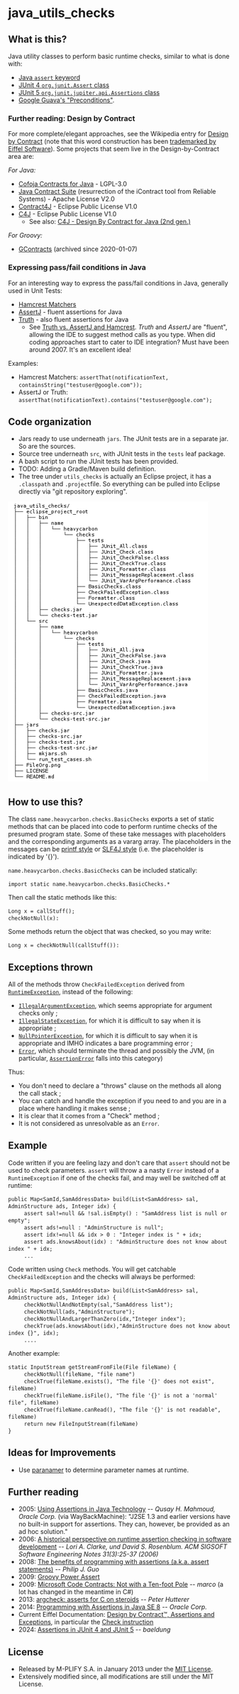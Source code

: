 # java_utils_checks

## What is this?

Java utility classes to perform basic runtime checks, similar to what is done with:

* [Java `assert` keyword](https://docs.oracle.com/javase/8/docs/technotes/guides/language/assert.html)
* [JUnit 4 `org.junit.Assert` class](https://junit.org/junit4/javadoc/latest/org/junit/Assert.html)
* [JUnit 5 `org.junit.jupiter.api.Assertions` class](https://junit.org/junit5/docs/5.0.1/api/org/junit/jupiter/api/Assertions.html)
* [Google Guava's "Preconditions"](https://guava.dev/releases/snapshot-jre/api/docs/com/google/common/base/Preconditions.html).

### Further reading: Design by Contract

For more complete/elegant approaches, see the Wikipedia entry for [Design by Contract](http://en.wikipedia.org/wiki/Design_by_contract) (note that this word construction has been [trademarked by Eiffel Software](https://en.wikipedia.org/wiki/Design_by_contract#History)). Some projects that seem live in the Design-by-Contract area are:

*For Java:*

* [Cofoja Contracts for Java]([https://code.google.com/p/cofoja/](https://github.com/nhatminhle/cofoja)) - LGPL-3.0
* [Java Contract Suite](http://sourceforge.net/projects/jcontracts/) (resurrection of the iContract tool from Reliable Systems) - Apache License V2.0
* [Contract4J](http://deanwampler.github.io/contract4j/) - Eclipse Public License V1.0
* [C4J](https://github.com/C4J-Team/C4J) - Eclipse Public License V1.0
   * See also: [C4J - Design By Contract for Java (2nd gen.)](http://c4j-team.github.io/C4J/index.html)

*For Groovy:*

* [GContracts](https://github.com/andresteingress/gcontracts/wiki) (archived since 2020-01-07)

### Expressing pass/fail conditions in Java

For an interesting way to express the pass/fail conditions in Java, generally used in Unit Tests:

* [Hamcrest Matchers](http://hamcrest.org/JavaHamcrest/)
* [AssertJ](https://joel-costigliola.github.io/assertj/) - fluent assertions for Java
* [Truth](https://truth.dev/api/latest/index.html?overview-summary.html) - also fluent assertions for Java
   * See [Truth vs. AssertJ and Hamcrest](https://truth.dev/comparison.html). _Truth_ and _AssertJ_ are "fluent", allowing the IDE to suggest method calls as you type. When did coding approaches start to cater to IDE integration? Must have been around 2007. It's an excellent idea! 

Examples:

* Hamcrest Matchers: `assertThat(notificationText, containsString("testuser@google.com"));`
* AssertJ or Truth: `assertThat(notificationText).contains("testuser@google.com");` 

## Code organization

* Jars ready to use underneath `jars`. The JUnit tests are in a separate jar. So are the sources.
* Source tree underneath `src`, with JUnit tests in the `tests` leaf package.
* A bash script to run the JUnit tests has been provided.
* TODO: Adding a Gradle/Maven build definition.
* The tree under `utils_checks` is actually an Eclipse project, it has a `.classpath` and `.project`file. So everything can be pulled into Eclipse directly via "git repository exploring".

![File Organization](https://github.com/dtonhofer/java_utils_checks/blob/master/FileOrg.png)

## How to use this?

The class `name.heavycarbon.checks.BasicChecks` exports a set of static methods that can be placed into code to perform runtime checks of the presumed program state. Some of these take messages with placeholders and the corresponding arguments as a vararg array. The placeholders in the messages can be [printf style](http://docs.oracle.com/javase/7/docs/api/java/util/Formatter.html) or [SLF4J style](http://slf4j.org/faq.html#logging_performance) (i.e. the placeholder is indicated by '{}').

`name.heavycarbon.checks.BasicChecks` can be included statically:

~~~
import static name.heavycarbon.checks.BasicChecks.*
~~~
 
Then call the static methods like this:

~~~
Long x = callStuff();
checkNotNull(x):
~~~
 
Some methods return the object that was checked, so you may write:

~~~
Long x = checkNotNull(callStuff()):
~~~
 
## Exceptions thrown

All of the methods throw `CheckFailedException` derived from [`RuntimeException`](http://docs.oracle.com/javase/7/docs/api/java/lang/RuntimeException.html), instead of the following:

* [`IllegalArgumentException`](http://docs.oracle.com/javase/7/docs/api/java/lang/IllegalArgumentException.html), which seems appropriate for argument checks only ;
* [`IllegalStateException`](http://docs.oracle.com/javase/7/docs/api/java/lang/IllegalStateException.html), for which it is difficult to say when it is appropriate ;
* [`NullPointerException`](http://docs.oracle.com/javase/7/docs/api/java/lang/NullPointerException.html), for which it is difficult to say when it is appropriate and IMHO indicates a bare programming error ;
* [`Error`](http://docs.oracle.com/javase/7/docs/api/java/lang/Error.html), which should terminate the thread and possibly the JVM, (in particular, [`AssertionError`](http://docs.oracle.com/javase/7/docs/api/java/lang/AssertionError.html) falls into this category)
 
Thus:

* You don't need to declare a "throws" clause on the methods all along the call stack ; 
* You can catch and handle the exception if you need to and you are in a place where handling it makes sense ;
* It is clear that it comes from a "Check" method ; 
* It is not considered as unresolvable as an `Error`.

## Example

Code written if you are feeling lazy and don't care that `assert` should not be used to check parameters. `assert` will throw a a nasty `Error` instead of a `RuntimeException` if one of the checks fail, and may well be switched off at runtime:

~~~
public Map<SamId,SamAddressData> build(List<SamAddress> sal, AdminStructure ads, Integer idx) {
     assert sal!=null && !sal.isEmpty() : "SamAddress list is null or empty";
     assert ads!=null : "AdminStructure is null";
     assert idx!=null && idx > 0 : "Integer index is " + idx;
     assert ads.knowsAbout(idx) : "AdminStructure does not know about index " + idx;
     ...
~~~
    
Code written using `Check` methods. You will get catchable `CheckFailedException` and the checks will always be performed:

~~~
public Map<SamId,SamAddressData> build(List<SamAddress> sal, AdminStructure ads, Integer idx) {
     checkNotNullAndNotEmpty(sal,"SamAddress list");
     checkNotNull(ads,"AdminStructure");
     checkNotNullAndLargerThanZero(idx,"Integer index");
     checkTrue(ads.knowsAbout(idx),"AdminStructure does not know about index {}", idx);
     ....
~~~

Another example:

~~~
static InputStream getStreamFromFile(File fileName) {
     checkNotNull(fileName, "file name")
     checkTrue(fileName.exists(), "The file '{}' does not exist", fileName)
     checkTrue(fileName.isFile(), "The file '{}' is not a 'normal' file", fileName)
     checkTrue(fileName.canRead(), "The file '{}' is not readable", fileName)
     return new FileInputStream(fileName)
}
~~~

## Ideas for Improvements

* Use [paranamer](https://github.com/paul-hammant/paranamer) to determine parameter names at runtime.

## Further reading

* 2005: [Using Assertions in Java Technology]([http://www.oracle.com/us/technologies/java/assertions-139853.html](http://web.archive.org/web/20121011111147/http://www.oracle.com/us/technologies/java/assertions-139853.html)) -- _Qusay H. Mahmoud, Oracle Corp._ (via WayBackMachine): "J2SE 1.3 and earlier versions have no built-in support for assertions. They can, however, be provided as an ad hoc solution."
* 2006: [A historical perspective on runtime assertion checking in software development](http://discovery.ucl.ac.uk/4991/1/4991.pdf) -- _Lori A. Clarke, und David S. Rosenblum. ACM SIGSOFT Software Engineering Notes 31(3):25-37 (2006)_
* 2008: [The benefits of programming with assertions (a.k.a. assert statements)](http://www.pgbovine.net/programming-with-asserts.htm) -- _Philip J. Guo_
* 2009: [Groovy Power Assert](http://dontmindthelanguage.wordpress.com/2009/12/11/groovy-1-7-power-assert/)
* 2009: [Microsoft Code Contracts: Not with a Ten-foot Pole](https://www.earthli.com/news/view_article.php?id=2183) -- _marco_ (a lot has changed in the meantime in C#)
* 2013: [argcheck: asserts for C on steroids](http://who-t.blogspot.com/2013/12/argcheck-assert-on-steroids.html) -- _Peter Hutterer_
* 2014: [Programming with Assertions in Java SE 8](https://docs.oracle.com/javase/8/docs/technotes/guides/language/assert.html) -- _Oracle Corp._
* Current Eiffel Documentation: [Design by Contract™, Assertions and Exceptions](https://www.eiffel.org/doc/eiffel/ET-_Design_by_Contract_%28tm%29%2C_Assertions_and_Exceptions), in particular the [Check instruction](https://www.eiffel.org/doc/eiffel/ET-_Instructions#Check)
* 2024: [Assertions in JUnit 4 and JUnit 5](https://www.baeldung.com/junit-assertions) -- _baeldung_

## License

* Released by M-PLIFY S.A. in January 2013 under the [MIT License](http://opensource.org/licenses/MIT). 
* Extensively modified since, all modifications are still under the MIT License.


